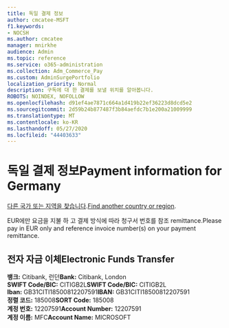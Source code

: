 ```yaml
---
title: 독일 결제 정보
author: cmcatee-MSFT
f1.keywords:
- NOCSH
ms.author: cmcatee
manager: mnirkhe
audience: Admin
ms.topic: reference
ms.service: o365-administration
ms.collection: Adm_Commerce_Pay
ms.custom: AdminSurgePortfolio
localization_priority: Normal
description: 구독에 대 한 결제를 보낼 위치를 알아봅니다.
ROBOTS: NOINDEX, NOFOLLOW
ms.openlocfilehash: d91ef4ae7871c664a1d419b22ef36223d8dcd5e2
ms.sourcegitcommit: 2d59b24b877487f3b84aefdc7b1e200a21009999
ms.translationtype: MT
ms.contentlocale: ko-KR
ms.lasthandoff: 05/27/2020
ms.locfileid: "44403633"
---
```

# <a name="payment-information-for-germany"></a><span data-ttu-id="56720-103">독일 결제 정보</span><span class="sxs-lookup"><span data-stu-id="56720-103">Payment information for Germany</span></span>

<span data-ttu-id="56720-104">[다른 국가 또는 지역을 찾습니다](../billing-and-payments/pay-for-your-subscription.md).</span><span class="sxs-lookup"><span data-stu-id="56720-104">[Find another country or region](../billing-and-payments/pay-for-your-subscription.md).</span></span>

<span data-ttu-id="56720-105">EUR에만 요금을 지불 하 고 결제 방식에 따라 청구서 번호를 참조 remittance.</span><span class="sxs-lookup"><span data-stu-id="56720-105">Please pay in EUR only and reference invoice number(s) on your payment remittance.</span></span>

## <a name="electronic-funds-transfer"></a><span data-ttu-id="56720-106">전자 자금 이체</span><span class="sxs-lookup"><span data-stu-id="56720-106">Electronic Funds Transfer</span></span>

<span data-ttu-id="56720-107">**뱅크:** Citibank, 런던</span><span class="sxs-lookup"><span data-stu-id="56720-107">**Bank:** Citibank, London</span></span>  
<span data-ttu-id="56720-108">**SWIFT Code/BIC:** CITIGB2L</span><span class="sxs-lookup"><span data-stu-id="56720-108">**SWIFT Code/BIC:** CITIGB2L</span></span>  
<span data-ttu-id="56720-109">**Iban:** GB31CITI18500812207591</span><span class="sxs-lookup"><span data-stu-id="56720-109">**IBAN:** GB31CITI18500812207591</span></span>  
<span data-ttu-id="56720-110">**정렬 코드:** 185008</span><span class="sxs-lookup"><span data-stu-id="56720-110">**SORT Code:** 185008</span></span>  
<span data-ttu-id="56720-111">**계정 번호:** 12207591</span><span class="sxs-lookup"><span data-stu-id="56720-111">**Account Number:** 12207591</span></span>  
<span data-ttu-id="56720-112">**계정 이름:** MFC</span><span class="sxs-lookup"><span data-stu-id="56720-112">**Account Name:** MICROSOFT</span></span> 